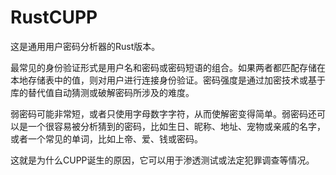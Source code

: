 # RustCUPP

这是通用用户密码分析器的Rust版本。

最常见的身份验证形式是用户名和密码或密码短语的组合。如果两者都匹配存储在本地存储表中的值，则对用户进行连接身份验证。密码强度是通过加密技术或基于库的替代值自动猜测或破解密码所涉及的难度。

弱密码可能非常短，或者只使用字母数字字符，从而使解密变得简单。弱密码还可以是一个很容易被分析猜到的密码，比如生日、昵称、地址、宠物或亲戚的名字，或者一个常见的单词，比如上帝、爱、钱或密码。

这就是为什么CUPP诞生的原因，它可以用于渗透测试或法定犯罪调查等情况。